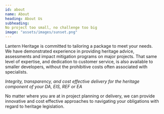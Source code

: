 ```yaml
---
id: about
name: About
heading: About Us
subheading: 
No project too small, no challenge too big 
image: "assets/images/sunset.png"
---
```

Lantern Heritage is committed to tailoring a package to meet your needs. We have demonstrated experience in providing heritage advice, assessments and impact mitigation programs on major projects. That same level of expertise, and dedication to customer service, is also available to smaller developers, without the prohibitive costs often associated with specialists.


*Integrity, transparency, and cost effective delivery for the heritage component of your DA, EIS, REF or EA*

No matter where you are at in project planning or delivery, we can provide innovative and cost effective approaches to navigating your obligations with regard to heritage legislation.
